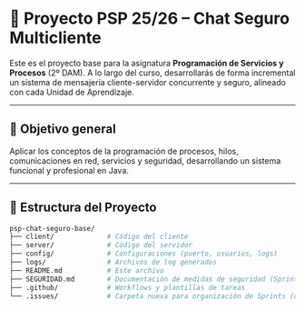 # 💬 Proyecto PSP 25/26 – Chat Seguro Multicliente

Este es el proyecto base para la asignatura **Programación de Servicios y Procesos** (2º DAM). A lo largo del curso, desarrollarás de forma incremental un sistema de mensajería cliente-servidor concurrente y seguro, alineado con cada Unidad de Aprendizaje.

---

## 🎯 Objetivo general

Aplicar los conceptos de la programación de procesos, hilos, comunicaciones en red, servicios y seguridad, desarrollando un sistema funcional y profesional en Java.

---

## 🧩 Estructura del Proyecto

```bash
psp-chat-seguro-base/
├── client/             # Código del cliente
├── server/             # Código del servidor
├── config/             # Configuraciones (puerto, usuarios, logs)
├── logs/               # Archivos de log generados
├── README.md           # Este archivo
├── SEGURIDAD.md        # Documentación de medidas de seguridad (Sprint 5)
├── .github/            # Workflows y plantillas de tareas
└── .issues/            # Carpeta nueva para organización de Sprints (añadida por Elena)
```
